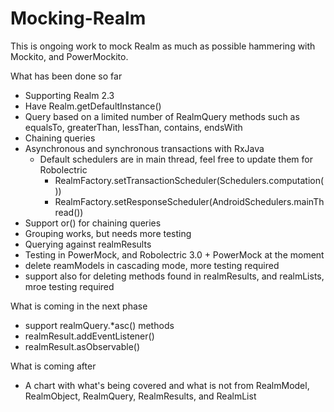 # Mocking-Realm

This is ongoing work to mock Realm as much as possible hammering with Mockito, and PowerMockito.

What has been done so far
- Supporting Realm 2.3
- Have Realm.getDefaultInstance()
- Query based on a limited number of RealmQuery methods such as equalsTo, greaterThan, lessThan, contains, endsWith
- Chaining queries
- Asynchronous and synchronous transactions with RxJava
    - Default schedulers are in main thread, feel free to update them for Robolectric
        - RealmFactory.setTransactionScheduler(Schedulers.computation())
        - RealmFactory.setResponseScheduler(AndroidSchedulers.mainThread())
- Support or() for chaining queries
- Grouping works, but needs more testing
- Querying against realmResults
- Testing in PowerMock, and Robolectric 3.0 + PowerMock at the moment
- delete reamModels in cascading mode, more testing required
- support also for deleting methods found in realmResults, and realmLists, mroe testing required

What is coming in the next phase
- support realmQuery.*asc() methods
- realmResult.addEventListener()
- realmResult.asObservable()

What is coming after
- A chart with what's being covered and what is not from RealmModel, RealmObject, RealmQuery, RealmResults, and RealmList